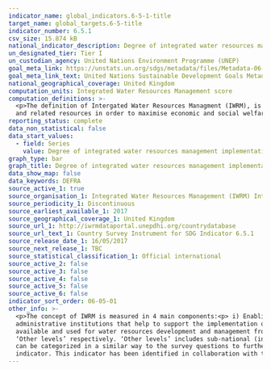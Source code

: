 ```yaml
---
indicator_name: global_indicators.6-5-1-title
target_name: global_targets.6-5-title
indicator_number: 6.5.1
csv_size: 15.874 kB
national_indicator_description: Degree of integrated water resources management implementation, measured from 0 (implementation not yet started) to 100 (fully implemented).
un_designated_tier: Tier I
un_custodian_agency: United Nations Environment Programme (UNEP)
goal_meta_link: https://unstats.un.org/sdgs/metadata/files/Metadata-06-05-01.pdf 
goal_meta_link_text: United Nations Sustainable Development Goals Metadata (PDF 410 KB)
national_geographical_coverage: United Kingdom
computation_units: Integrated Water Resources Management score
computation_definitions: >-
  <p>The definition of Intergated Water Resources Managment (IWRM), is based on an internationally agreed definition, and is universally applicable. IWRM was officially established in 1992 and is defined as “a process which promotes the coordinated development and management of water, land
  and related resources in order to maximise economic and social welfare in an equitable manner without compromising the sustainability of vital ecosystems”.
reporting_status: complete
data_non_statistical: false
data_start_values:
  - field: Series
    value: Degree of integrated water resources management implementation
graph_type: bar
graph_title: Degree of integrated water resources management implementation
data_show_map: false
data_keywords: DEFRA
source_active_1: true
source_organisation_1: Integrated Water Resources Management (IWRM) International
source_periodicity_1: Discontinuous
source_earliest_available_1: 2017
source_geographical_coverage_1: United Kingdom
source_url_1: http://iwrmdataportal.unepdhi.org/countrydatabase 
source_url_text_1: Country Survey Instrument for SDG Indicator 6.5.1
source_release_date_1: 16/05/2017
source_next_release_1: TBC
source_statistical_classification_1: Official international
source_active_2: false
source_active_3: false
source_active_4: false
source_active_5: false
source_active_6: false
indicator_sort_order: 06-05-01
other_info: >-
  <p>The concept of IWRM is measured in 4 main components:<p> i) Enabling environment - this includes the policies, laws, plans and strategies which create the ‘enabling environment’ for IWRM<p> ii) Institutions - includes the range and roles of political, social, economic and
  administrative institutions that help to support the implementation of IWRM <p>iii) Management Instruments - The tools and activities that enable decision-makers and users to make rational and informed choices between alternative actions<p>iv) Financing - Budgeting and financing made
  available and used for water resources development and management from various sources.<p>The indicator is based on a national survey structured around these four main components (UNEP 2016). Each component is also split into two parts; questions concerning the ‘National level’ and
  ‘Other levels’ respectively. ‘Other levels’ includes sub-national (including provinces/states for federated countries), basin level, and the transboundary level as appropriate. These two parts address the wording of Target 6.5, ‘implement [IWRM] at all levels …’. <p>Indicator resullts
  can be categorized in a similar way to the survey questions to further aid interpretation; Degree of implementation = Very low (0-9.9); Low (10-29.9); Medium-low (30-49.9); Medium-high (50-69.9); High (70-89.9); and Very high (90-100).<p>  Data follows the UN specification for this
  indicator. This indicator has been identified in collaboration with topic experts.
---
```

